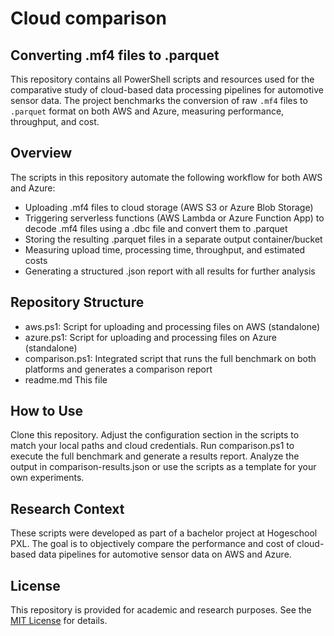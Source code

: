 # Cloud comparison 
## Converting .mf4 files to .parquet
This repository contains all PowerShell scripts and resources used for the comparative study of cloud-based data processing pipelines for automotive sensor data. 
The project benchmarks the conversion of raw `.mf4` files to `.parquet` format on both AWS and Azure, measuring performance, throughput, and cost.

## Overview
The scripts in this repository automate the following workflow for both AWS and Azure:
- Uploading .mf4 files to cloud storage (AWS S3 or Azure Blob Storage)
- Triggering serverless functions (AWS Lambda or Azure Function App) to decode .mf4 files using a .dbc file and convert them to .parquet
- Storing the resulting .parquet files in a separate output container/bucket
- Measuring upload time, processing time, throughput, and estimated costs
- Generating a structured .json report with all results for further analysis

## Repository Structure
- aws.ps1: Script for uploading and processing files on AWS (standalone)
- azure.ps1: Script for uploading and processing files on Azure (standalone)
- comparison.ps1: Integrated script that runs the full benchmark on both platforms and generates a comparison report
- readme.md This file

## How to Use
Clone this repository.
Adjust the configuration section in the scripts to match your local paths and cloud credentials.
Run comparison.ps1 to execute the full benchmark and generate a results report.
Analyze the output in comparison-results.json or use the scripts as a template for your own experiments.

## Research Context
These scripts were developed as part of a bachelor project at Hogeschool PXL. The goal is to objectively compare the performance and cost of cloud-based data pipelines for automotive sensor data on AWS and Azure.

## License
This repository is provided for academic and research purposes. See the [MIT License](https://opensource.org/license/mit) for details.
